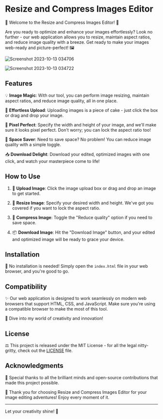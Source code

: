 # Resize and Compress Images Editor

🌟 Welcome to the Resize and Compress Images Editor! 🌟

Are you ready to optimize and enhance your images effortlessly? Look no further - our web application allows you to resize, maintain aspect ratios, and reduce image quality with a breeze. Get ready to make your images web-ready and picture-perfect! 🖼️

![Screenshot 2023-10-13 034706](https://github.com/YawBoah/Resize-and-Compress-Image-Editor/assets/126890146/80751ada-d6b7-403e-aa79-f34a291bf800)


![Screenshot 2023-10-13 034722](https://github.com/YawBoah/Resize-and-Compress-Image-Editor/assets/126890146/0ded81fd-b0fc-4d20-bec2-19c386b72343)


## Features

💡 **Image Magic**: With our tool, you can perform image resizing, maintain aspect ratios, and reduce image quality, all in one place.

🚀 **Effortless Upload**: Uploading images is a piece of cake - just click the box or drag and drop your image.

🎨 **Pixel Perfect**: Specify the width and height of your image, and we'll make sure it looks pixel perfect. Don't worry; you can lock the aspect ratio too!

💾 **Space Saver**: Need to save space? No problem! You can reduce image quality with a simple toggle.

📥 **Download Delight**: Download your edited, optimized images with one click, and watch your masterpiece come to life! 

## How to Use

1. 📁 **Upload Image**: Click the image upload box or drag and drop an image to get started.

2. 📏 **Resize Image**: Specify your desired width and height. We've got you covered if you want to lock the aspect ratio.

3. 💫 **Compress Image**: Toggle the "Reduce quality" option if you need to save space.

4. 📦 **Download Image**: Hit the "Download Image" button, and your edited and optimized image will be ready to grace your device.

## Installation

🚀 No installation is needed! Simply open the `index.html` file in your web browser, and you're good to go.

## Compatibility

✨ Our web application is designed to work seamlessly on modern web browsers that support HTML, CSS, and JavaScript. Make sure you're using a compatible browser to make the most of this tool.


🌈 Dive into my world of creativity and innovation!

## License

⚖️ This project is released under the MIT License - for all the legal nitty-gritty, check out the [LICENSE](LICENSE) file.

## Acknowledgments

🙏 Special thanks to all the brilliant minds and open-source contributions that made this project possible.

💖 Thank you for choosing Resize and Compress Images Editor for your image editing adventures! Enjoy every moment of it.

---

Let your creativity shine! 🚀
